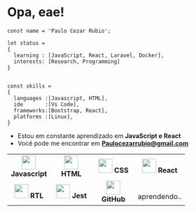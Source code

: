   <h1>Opa, eae!</h1>


	const name = 'Paulo Cezar Rubio';

	let status = 
	{ 
	  learning : [JavaScript, React, Laravel, Docker],
	  interests: [Research, Programming]
	}


	const skills = 
	{
	  languages :[Javascript, HTML],
	  ide       :[Vs Code],
	  frameworks:[Bootstrap, React],
	  platforms :[Linux],
	}

- Estou em constante aprendizado em **JavaScript e React**
- Você pode me encontrar em **Paulocezarrubio@gmail.com**

<table align="center" >
 <tr>
            <td width="80px" align="center">
            <img height="32px" src="https://upload.vectorlogo.zone/logos/javascript/images/239ec8a4-163e-4792-83b6-3f6d96911757.svg">
            <span><strong>Javascript</strong></span><br>
            </td>
            <td width="80px" align="center">
            <img height="32" src="https://cdn.jsdelivr.net/gh/devicons/devicon/icons/html5/html5-original.svg">
            <span><strong>HTML</strong></span><br>
            </td>
            <td width="80px" align="center">
            <img height="32px" src="https://cdn.jsdelivr.net/gh/devicons/devicon/icons/css3/css3-original.svg">
            <span><strong>CSS</strong></span><br>
            </td>
            <td width="80px" align="center">
            <img height="32px" src="https://cdn.jsdelivr.net/gh/devicons/devicon/icons/react/react-original.svg">
            <span><strong>React</strong></span><br>
            </td>
        </tr>
          <tr align="top">
            <td width="80px" align="center">
            <img height="32px" src="https://www.vectorlogo.zone/logos/jestjsio/jestjsio-icon.svg">
            <span><strong>RTL</strong></span><br>
            </td>
            <td width="80px" align="center">
            <img height="32" src="https://testing-library.com/img/octopus-128x128.png">
            <span><strong>Jest</strong></span><br>
            </td>
            <td width="80px" align="center">
            <img height="32px" src="https://cdn.jsdelivr.net/gh/devicons/devicon/icons/github/github-original.svg">
            <strong>GitHub</strong><br>
            </td>
            <td width="80px" align="center">
            <br>
            aprendendo..
            </td>
        </tr>
</table>
